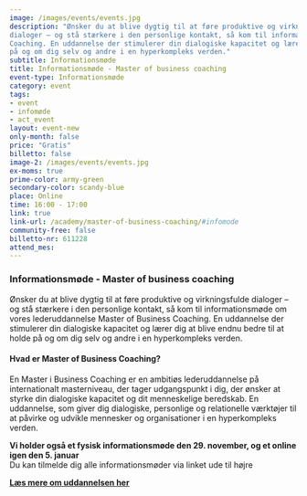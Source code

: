 ```yaml
---
image: /images/events/events.jpg
description: "Ønsker du at blive dygtig til at føre produktive og virkningsfulde
dialoger – og stå stærkere i den personlige kontakt, så kom til informationsmøde om vores lederuddannelse Master of Business
Coaching. En uddannelse der stimulerer din dialogiske kapacitet og lærer dig at blive endnu bedre til at holde
på og om dig selv og andre i en hyperkompleks verden."
subtitle: Informationsmøde
title: Informationsmøde - Master of business coaching
event-type: Informationsmøde
category: event
tags:
- event
- infomøde
- act_event
layout: event-new
only-month: false
price: "Gratis"
billetto: false
image-2: /images/events/events.jpg
ex-moms: true
prime-color: army-green
secondary-color: scandy-blue
place: Online
time: 16:00 - 17:00
link: true
link-url: /academy/master-of-business-coaching/#infomode
community-free: false
billetto-nr: 611228
attend_mes:
---
```

### Informationsmøde - Master of business coaching

Ønsker du at blive dygtig til at føre produktive og virkningsfulde dialoger – og stå stærkere i den personlige kontakt, så kom til informationsmøde om vores lederuddannelse Master of Business Coaching. En uddannelse der stimulerer din dialogiske kapacitet og lærer dig at blive endnu bedre til at holde på og om dig selv og andre i en hyperkompleks verden.

#### Hvad er Master of Business Coaching?

En Master i Business Coaching er en ambitiøs lederuddannelse på internationalt masterniveau, der tager udgangspunkt i dig, der ønsker at styrke din dialogiske kapacitet og dit menneskelige beredskab. En uddannelse, som giver dig dialogiske, personlige og relationelle værktøjer til at påvirke og udvikle mennesker og organisationer i en hyperkompleks verden.

**Vi holder også et fysisk informationsmøde den 29. november, og et online igen den 5. januar**<br>
Du kan tilmelde dig alle informationsmøder via linket ude til højre

<ins>**[Læs mere om uddannelsen her](https://www.copenhagencoaching.dk/academy/master-of-business-coaching/)**</ins>